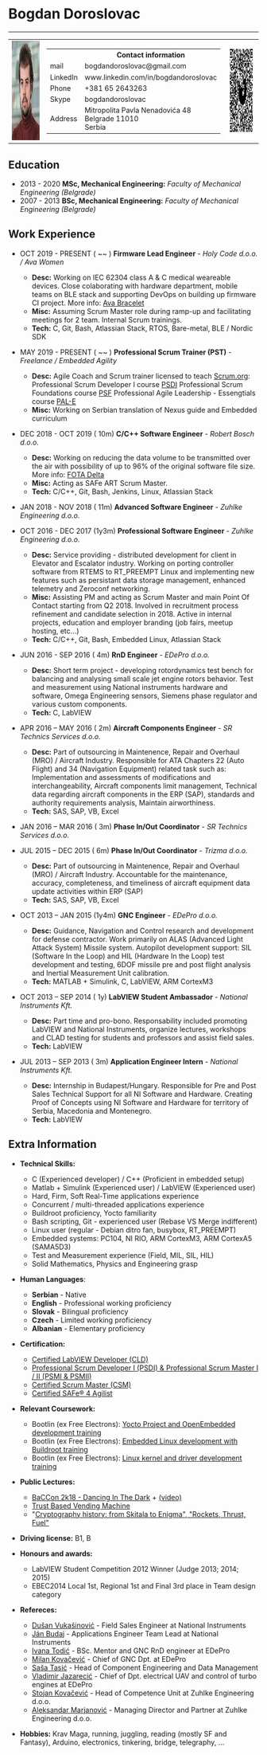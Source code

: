 # Bogdan Doroslovac #
-----------------------------------------------------------------
<table>
<td><img src="https://raw.githubusercontent.com/baghatur/CV/master/BogdanD.jpg" width="200" height="200"></td>
<td><table>
	<tr><th>		</th>	<th>	Contact information						</th></tr>
  	<tr><td>mail	</td>	<td>	bogdandoroslovac@gmail.com				</td></tr>
  	<tr><td>LinkedIn</td>	<td>	www.linkedin.com/in/bogdandoroslovac	</td></tr>
  	<tr><td>Phone	</td>	<td>	+381 65 2643263							</td></tr>
  	<tr><td>Skype	</td>	<td>	bogdandoroslovac						</td></tr>
  	<tr><td>Address	</td>	<td>	Mitropolita Pavla Nenadovića 48			<br>
									Belgrade 11010							<br>
									Serbia									</td></tr>
</table></td>
<td><img src="https://raw.githubusercontent.com/baghatur/CV/master/QR.png" width="200" height="200"></td>
</table>

## Education
* 2013 - 2020 __MSc, Mechanical Engineering:__ _Faculty of Mechanical Engineering (Belgrade)_
* 2007 - 2013 __BSc, Mechanical Engineering:__ _Faculty of Mechanical Engineering (Belgrade)_

## Work Experience
* OCT 2019 - PRESENT  ( ~~ ) 	__Firmware Lead Engineer__    			- _Holy Code d.o.o. / Ava Women_
	* __Desc:__ Working on IEC 62304 class A & C medical weareable devices. Close colaborating with hardware department, mobile teams on BLE stack and supporting DevOps on building up firmware CI project. More info: [Ava Bracelet](https://www.avawomen.com) 
	* __Misc:__ Assuming Scrum Master role during ramp-up and facilitating meetings for 2 team. Internal Scrum trainings.
	* __Tech:__ C, Git, Bash, Atlassian Stack, RTOS, Bare-metal, BLE / Nordic SDK

* MAY 2019 - PRESENT  ( ~~ ) 	__Professional Scrum Trainer (PST)__    - _Freelance / Embedded Agility_
	* __Desc:__ Agile Coach and Scrum trainer licensed to teach [Scrum.org](https://www.scrum.org/bogdan-doroslovac):
		Professional Scrum Developer I course [PSDI](https://www.scrum.org/courses/professional-scrum-developer-training)
		Professional Scrum Foundations course [PSF](https://www.scrum.org/courses/professional-scrum-foundations-training)
		Professional Agile Leadership - Essengtials course [PAL-E](https://www.scrum.org/courses/professional-agile-leadership-essentials-training)
	* __Misc:__ Working on Serbian translation of Nexus guide and Embedded curriculum
	
* DEC 2018 - OCT 2019  ( 10m) 	__C/C++ Software Engineer__    			- _Robert Bosch d.o.o._
	* __Desc:__ Working on reducing the data volume to be transmitted over the air with possibility of up to 96% of the original software file size. More info: [FOTA Delta](http://www.bosch-softtec.com/fotadelta.html)
	* __Misc:__ Acting as SAFe ART Scrum Master. 
	* __Tech:__ C/C++, Git, Bash, Jenkins, Linux, Atlassian Stack
	
* JAN 2018 - NOV 2018 ( 11m) 	__Advanced Software Engineer__    		- _Zuhlke Engineering d.o.o._
* OCT 2016 - DEC 2017 (1y3m) 	__Professional Software Engineer__		- _Zuhlke Engineering d.o.o._
	* __Desc:__ Service providing - distributed development for client in Elevator and Escalator industry. Working on porting controller software from RTEMS to RT_PREEMPT Linux and implementing new features such as persistant data storage management, enhanced telemetry and Zeroconf networking.
	* __Misc:__ Assisting PM and acting as Scrum Master and main Point Of Contact starting from Q2 2018. Involved in recruitment process refinement and candidate selection in 2018. Active in internal projects, education and employer branding (job fairs, meetup hosting, etc...) 
	* __Tech:__ C/C++, Git, Bash, Embedded Linux, Atlassian Stack

* JUN 2016 - SEP 2016 (  4m)	__RnD Engineer__    					- _EDePro d.o.o._
	* __Desc:__ Short term project - developing rotordynamics test bench for balancing and analysing small scale jet engine rotors behavior. Test and measurement using National instruments hardware and software, Omega Engineering sensors, Siemens phase regulator and various custom components.
	* __Tech:__ C, LabVIEW

* APR 2016 – MAY 2016 (  2m)	__Aircraft Components Engineer__		- _SR Technics Services d.o.o._
	* __Desc:__ Part of outsourcing in Maintenence, Repair and Overhaul (MRO) / Aircraft Industry. Responsible for ATA Chapters 22 (Auto Flight) and 34 (Navigation Equipment) related task such as: Implementation and assessments of modifications and interchangeability, Aircraft components limit management, Technical data regarding aircraft components in the ERP (SAP), standards and authority requirements analysis, Maintain airworthiness.
	* __Tech:__ SAS, SAP, VB, Excel

* JAN 2016 – MAR 2016 (  3m)	__Phase In/Out Coordinator__			- _SR Technics Services d.o.o._
* JUL 2015 – DEC 2015 (  6m)	__Phase In/Out Coordinator__			- _Trizma d.o.o._
 	* __Desc:__ Part of outsourcing in Maintenence, Repair and Overhaul (MRO) / Aircraft Industry. Accountable for the maintenance, accuracy, completeness, and timeliness of aircraft equipment data update activities within ERP (SAP)
 	* __Tech:__ SAS, SAP, VB, Excel

* OCT 2013 – JAN 2015 (1y4m)	__GNC Engineer__						- _EDePro d.o.o._
	* __Desc:__ Guidance, Navigation and Control research and development for defense contractor. Work primarily on ALAS (Advanced Light Attack System) Missile system. Autopilot development support: SIL (Software In the Loop) and HIL (Hardware In the Loop) test development and testing, 6DOF missile pre and post flight analysis and Inertial Measurement Unit calibration.
	* __Tech:__ MATLAB + Simulink, C, LabVIEW, ARM CortexM3

* OCT 2013 – SEP 2014 (  1y)	__LabVIEW Student Ambassador__			- _National Instruments Kft._
	* __Desc:__ Part time and pro-bono. Responsability included promoting LabVIEW and National Instruments, organize lectures, workshops and CLAD testing for students and professors and assist field sales.
	* __Tech:__ LabVIEW

* JUL 2013 – SEP 2013 (  3m)	__Application Engineer Intern__			- _National Instruments Kft._
	* __Desc:__ Internship in Budapest/Hungary. Responsible for Pre and Post Sales Technical Support for all NI Software and Hardware. Creating Proof of Concepts using NI Software and Hardware for territory of Serbia, Macedonia and Montenegro.
	* __Tech:__ LabVIEW

## Extra Information

* __Technical Skills:__ 
	* C (Experienced developer) / C++ (Proficient in embedded setup)
	* Matlab + Simulink (Experienced user) / LabVIEW (Experienced user)
	* Hard, Firm, Soft Real-Time applications experience
	* Concurrent / multi-threaded applications experience
	* Buildroot proficiency, Yocto familiarity
	* Bash scripting, Git - experienced user (Rebase VS Merge indifferent)
	* Linux user (regular - Debian ditro fan, busybox, RT_PREEMPT)
	* Embedded systems: PC104, NI RIO, ARM CortexM3, ARM CortexA5 (SAMA5D3)
	* Test and Measurement experience (Field, MIL, SIL, HIL)	
	* Solid Mathematics, Physics and Engineering grasp

* __Human Languages__:
	* __Serbian__	-	Native
	* __English__	-	Professional working proficiency
	* __Slovak__	-	Bilingual proficiency
	* __Czech__		-	Limited working proficiency
	* __Albanian__ 	-	Elementary proficiency

* __Certification:__
	* [Certified LabVIEW Developer (CLD)](www.youracclaim.com/badges/2a9f901b-cf40-4660-86b2-f67be0b67620)  
	* [Professional Scrum Developer I (PSDI) & Professional Scrum Master I / II (PSMI & PSMII)](www.scrum.org/user/264888)
	* [Certified Scrum Master (CSM)](www.scrumalliance.org/community/profile/bdoroslova)
	* [Certified SAFe® 4 Agilist](https://www.youracclaim.com/badges/d00c12a6-1aaa-4f3b-973d-3c6c4d18f1dd)
* __Relevant Coursework:__
	* Bootlin (ex Free Electrons): [Yocto Project and OpenEmbedded development training](bootlin.com/training/yocto/)
	* Bootlin (ex Free Electrons): [Embedded Linux development with Buildroot training](bootlin.com/training/buildroot/)
	* Bootlin (ex Free Electrons): [Linux kernel and driver development training](bootlin.com/training/kernel/)

* __Public Lectures:__
	* [BaCCon 2k18 - Dancing In The Dark](2k18.balccon.org/events/221.html) + 
	  [(video)](www.youtube.com/watch?v=qvWTrqvlJeM)
	* [Trust Based Vending Machine](www.zuehlke.com/rs/en/serbia-events/meetups/embedded-talks-2018/)
	* "[Cryptography history: from Skitala to Enigma", "Rockets, Thrust, Fuel"](www.mensa.rs/iq/sigovi/znanje/)

* __Driving license:__ B1, B

* __Honours and awards:__ 
	* LabVIEW Student Competition 2012 Winner (Judge 2013; 2014; 2015)
	* EBEC2014 Local 1st, Regional 1st and Final 3rd place in Team design category

* __Refereces:__ 
	* [Dušan Vukašinović](www.linkedin.com/in/dusan-vukasinovic-b6065ba/)			- Field Sales Engineer at National Instruments
	* [Ján Budaj](www.linkedin.com/in/j%C3%A1n-budaj-93561349/)						- Applications Engineer Team Lead at National Instruments
	* [Ivana Todić](www.linkedin.com/in/ivana-todic-5380a74/)						- BSc. Mentor and GNC RnD engineer at EDePro
	* [Milan Kovačević](www.linkedin.com/in/milankovacevicsaga/)					- Chief of GNC Dpt. at EDePro
	* [Saša Tasić](www.linkedin.com/in/sasa-tasic-04021446/)						- Head of Component Engineering and Data Management
	* [Vladimir Jazarecić](www.linkedin.com/in/vladimir-jazarevic-phd-3217423a/)	- Chief of Dpt. electrical UAV and control of turbo engines at EDePro
	* [Stojan Kovačević](www.linkedin.com/in/stojankovacevic/)						- Head of Competence Unit at Zuhlke Engineering d.o.o.
	* [Aleksandar Marjanović](www.linkedin.com/in/aleksandar-marjanovic-7213b54/)	- Managing Director and Partner at Zuhlke Engineering d.o.o.

* __Hobbies:__ Krav Maga, running, juggling, reading (mostly SF and Fantasy), Arduino, electronics, tinkering, bridge, telegraphy,  ...






